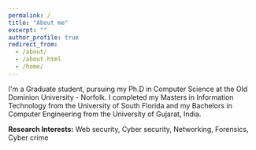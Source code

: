 ```yaml
---
permalink: /
title: "About me"
excerpt: ""
author_profile: true
redirect_from: 
  - /about/
  - /about.html
  - /home/
---
```


I'm a Graduate student, pursuing my Ph.D in Computer Science at the Old Dominion University - Norfolk. I completed my Masters in Information Technology from the University of South Florida and my Bachelors in Computer Engineering from the University of Gujarat, India.

**Research Interests:** Web security, Cyber security, Networking, Forensics, Cyber crime


